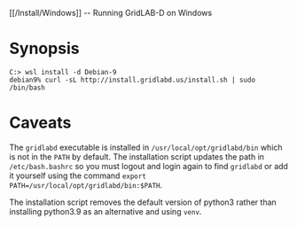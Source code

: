 [[/Install/Windows]] -- Running GridLAB-D on Windows

# Synopsis

~~~
C:> wsl install -d Debian-9
debian9% curl -sL http://install.gridlabd.us/install.sh | sudo /bin/bash
~~~

# Caveats

The `gridlabd` executable is installed in `/usr/local/opt/gridlabd/bin` which is not in the `PATH` by default.  The installation script updates the path in `/etc/bash.bashrc` so you must logout and login again to find `gridlabd` or add it yourself using the command `export PATH=/usr/local/opt/gridlabd/bin:$PATH`.

The installation script removes the default version of python3 rather than installing python3.9 as an alternative and using `venv`.
